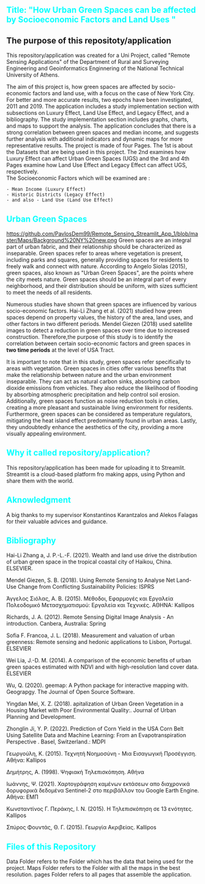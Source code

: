
## <span style="color:cyan;">Title: "How Urban Green Spaces can be affected by Socioeconomic Factors and Land Uses "</span>

## The purpose of this repositoty/application

This repository/application was created for a Uni Project, called "Remote Sensing Applications" of the Department of Rural and Surveying Engineering and Geoinformatics Enginnering of the National Technical University of Athens.
    
The aim of this project is, how green spaces are affected by socio-economic factors and land use, with a focus on the case of New York City. For better and more accurate results, two epochs have been investigated, 2011 and 2019.
The application includes a study implementation section with subsections on Luxury Effect, Land Use Effect, and Legacy Effect, and a bibliography. 
The study implementation section includes graphs, charts, and maps to support the analysis. The application concludes that there is a strong correlation between green spaces and median income, 
and suggests further analysis with additional indicators and dynamic maps for more representative results.
The project is made of four Pages. The 1st is about the Datasets that are being used in this project. The 2nd examines how Luxury Effect can affect Urban Green Spaces (UGS) and 
the 3rd and 4th Pages examine how Land Use Effect and Legacy Effect can affect UGS, respectively.  
The Socioeconomic Factors which will be examined are :

    - Mean Income (Luxury Effect)
    - Historic Districts (Legacy Effect)
    - and also - Land Use (Land Use Effect)


## <span style="color:cyan;">Urban Green Spaces</span>
https://github.com/PavlosDem99/Remote_Sensing_Streamlit_App_1/blob/master/Maps/Background%20NY%20new.png
Green spaces are an integral part of urban fabric, and their relationship should be characterized as inseparable. Green spaces refer to areas where vegetation is present, including parks and squares, 
generally providing spaces for residents to freely walk and connect with nature. According to Angelo Siolas (2015), green spaces, also known as "Urban Green Spaces", 
are the points where the city meets nature. Green spaces should be an integral part of every neighborhood, and their distribution should be uniform, with sizes sufficient to meet the needs of all residents.

Numerous studies have shown that green spaces are influenced by various socio-economic factors. Hai-Li Zhang et al. (2021) studied how green spaces depend on property values, 
the history of the area, land uses, and other factors in two different periods. Mendel Giezen (2018) used satellite images to detect a reduction in green spaces over time due to increased construction.
Therefore,the purpose of this study is to identify the correlation between certain socio-economic factors and green spaces in **two time periods** at the level of USA Tract.

It is important to note that in this study, green spaces refer specifically to areas with vegetation. Green spaces in cities offer various benefits that make the relationship between nature and the urban environment 
inseparable. They can act as natural carbon sinks, absorbing carbon dioxide emissions from vehicles. They also reduce the likelihood of flooding by absorbing atmospheric precipitation and help control soil erosion. 
Additionally, green spaces function as noise reduction tools in cities, creating a more pleasant and sustainable living environment for residents. Furthermore, green spaces can be considered as temperature regulators, 
mitigating the heat island effect predominantly found in urban areas. Lastly, they undoubtedly enhance the aesthetics of the city, providing a more visually appealing environment.


## <span style="color:cyan;"> Why it called repository/application? </span>

This repository/application has been made for uploading it to Streamlit. 
Streamtit is a cloud-based platform fro making apps, using Python and share them with the world.

## <span style="color:cyan;"> Aknowledgment </span>

A big thanks to my supervisor Konstantinos Karantzalos and Alekos Falagas for their valuable advices and guidance.

## <span style="color:cyan;"> Bibliography </span>

Hai-Li Zhang a, J. P.-L.-F. (2021). Wealth and land use drive the distribution of urban green space in the tropical coastal city of Haikou, China. ELSEVIER.

Mendel Giezen, S. B. (2018). Using Remote Sensing to Analyse Net Land-Use Change from Conflicting Sustainability Policies: ISPRS

Άγγελος Σιόλας, Α. Β. (2015). Μέθοδοι, Εφαρμογές και Εργαλεία Πολεοδομικό Μετασχηματισμού: Εργαλεία και Τεχνικές. ΑΘΗΝΑ: Kallipos

Richards, J. A. (2012). Remote Sensing Digital Image Analysis - An introduction. Canbera, Australia: Spring

Sofia F. Francoa, J. L. (2018). Measurement and valuation of urban greenness: Remote sensing and hedonic applications to Lisbon, Portugal. ELSEVIER

Wei Lia, J.-D. M. (2014). A comparison of the economic benefits of urban green spaces estimated with NDVI and with high-resolution land cover data. ELSEVIER

Wu, Q. (2020). geemap: A Python package for interactive mapping with. Geograpgy. The Journal of Open Source Software.

Yingdan Mei, X. Z. (2018). apitalization of Urban Green Vegetation in a Housing Market with Poor Environmental Quality:. Journal of Urban Planning and Development.

Zhonglin Ji, Y. P. (2022). Prediction of Corn Yield in the USA Corn Belt Using Satellite Data and Machine Learning: From an Evapotranspiration Perspective . Basel, Switzerland.: MDPI

Γεωργούλη, Κ. (2015). Τεχνητή Νοημοσύνη - Μια Εισαγωγική Προσέγγιση. Αθήνα: Kallipos

Δημήτρης, Α. (1998). Ψηφιακή Τηλεπισκόπηση. Αθήνα

Ιωάννης, Ψ. (2021). Χαρτογράφηση καμένων εκτάσεων απο διαχρονικά δορυφορικά δεδομένα Sentinel-2 στο περιβάλλον του Google Earth Engine. Αθήνα: ΕΜΠ

Κωνσταντίνος Γ. Περάκης, Ι. Ν. (2015). Η Τηλεπισκόπηση σε 13 ενότητες. Kallipos

Σπύρος Φουντάς, Θ. Γ. (2015). Γεωργία Ακριβείας. Kallipos

## <span style="color:cyan;"> Files of this Repository</span>

Data Folder refers to the Folder which has the data that being used for the project.
Maps Folder refers to the Folder with all the maps in the best resolution.
pages Folder refers to all pages that assemble the application.
